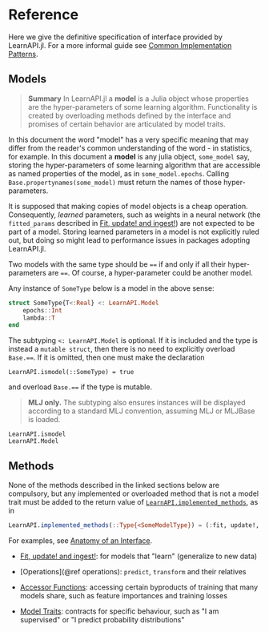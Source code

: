 # Reference

Here we give the definitive specification of interface provided by LearnAPI.jl. For a more
informal guide see [Common Implementation Patterns](@ref).

## Models

> **Summary** In LearnAPI.jl a **model** is a Julia object whose properties are the
> hyper-parameters of some learning algorithm. Functionality is created by overloading
> methods defined by the interface and promises of certain behavior are articulated by
> model traits.

In this document the word "model" has a very specific meaning that may differ from the
reader's common understanding of the word - in statistics, for example. In this document a
**model** is any julia object, `some_model` say, storing the hyper-parameters of some
learning algorithm that are accessible as named properties of the model, as in
`some_model.epochs`. Calling `Base.propertynames(some_model)` must return the names of those
hyper-parameters.

It is supposed that making copies of model objects is a cheap operation. Consequently,
*learned* parameters, such as weights in a neural network (the `fitted_params` described
in [Fit, update! and ingest!](@ref)) are not expected to be part of a model. Storing
learned parameters in a model is not explicitly ruled out, but doing so might lead to
performance issues in packages adopting LearnAPI.jl.

Two models with the same type should be `==` if and only if all their hyper-parameters are
`==`. Of course, a hyper-parameter could be another model.

Any instance of `SomeType` below is a model in the above sense:

```julia
struct SomeType{T<:Real} <: LearnAPI.Model
    epochs::Int
    lambda::T
end
```

The subtyping `<: LearnAPI.Model` is optional. If it is included and the type is instead
a `mutable struct`, then there is no need to explicitly overload `Base.==`. If it is
omitted, then one must make the declaration

`LearnAPI.ismodel(::SomeType) = true`

and overload `Base.==` if the type is mutable.

> **MLJ only.** The subtyping also ensures instances will be displayed according to a
> standard MLJ convention, assuming MLJ or MLJBase is loaded.

```@docs
LearnAPI.ismodel
LearnAPI.Model
```

## Methods

None of the methods described in the linked sections below are compulsory, but any
implemented or overloaded method that is not a model trait must be added to the return
value of [`LearnAPI.implemented_methods`](@ref), as in

```julia
LearnAPI.implemented_methods(::Type{<SomeModelType}) = (:fit, update!, predict)
```

For examples, see [Anatomy of an Interface](@ref).

- [Fit, update! and ingest!](@ref): for models that "learn" (generalize to
  new data)

- [Operations](@ref operations): `predict`, `transform` and their relatives

- [Accessor Functions](@ref): accessing certain byproducts of training that many models
  share, such as feature importances and training losses

- [Model Traits](@ref): contracts for specific behaviour, such as "I am supervised" or "I
  predict probability distributions"
